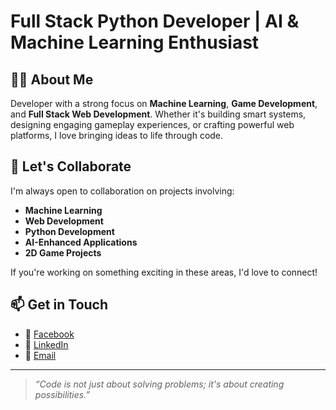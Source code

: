 # Full Stack Python Developer | AI & Machine Learning Enthusiast

## 👨‍💻 About Me
Developer with a strong focus on **Machine Learning**, **Game Development**, and **Full Stack Web Development**. Whether it's building smart systems, designing engaging gameplay experiences, or crafting powerful web platforms, I love bringing ideas to life through code.

## 🤝 Let's Collaborate
I'm always open to collaboration on projects involving:
- **Machine Learning**
- **Web Development**
- **Python Development**
- **AI-Enhanced Applications**
- **2D Game Projects**

If you're working on something exciting in these areas, I'd love to connect!

## 📫 Get in Touch
- 📘 [Facebook](https://facebook.com/brianshiroe)
- 💼 [LinkedIn](https://linkedin.com/in/brianshiroe)
- 📧 [Email](mailto:brianshiroe@gmail.com)

---

> _“Code is not just about solving problems; it's about creating possibilities.”_

<!---
BrianShiroe/BrianShiroe is a ✨ special ✨ repository because its `README.md` (this file) appears on your GitHub profile.
You can click the Preview link to take a look at your changes.
--->

